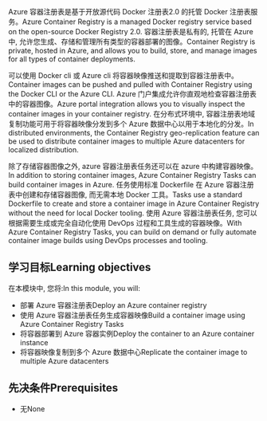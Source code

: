 <span data-ttu-id="329e0-101">Azure 容器注册表是基于开放源代码 Docker 注册表2.0 的托管 Docker 注册表服务。</span><span class="sxs-lookup"><span data-stu-id="329e0-101">Azure Container Registry is a managed Docker registry service based on the open-source Docker Registry 2.0.</span></span> <span data-ttu-id="329e0-102">容器注册表是私有的, 托管在 Azure 中, 允许您生成、存储和管理所有类型的容器部署的图像。</span><span class="sxs-lookup"><span data-stu-id="329e0-102">Container Registry is private, hosted in Azure, and allows you to build, store, and manage images for all types of container deployments.</span></span>

<span data-ttu-id="329e0-103">可以使用 Docker cli 或 Azure cli 将容器映像推送和提取到容器注册表中。</span><span class="sxs-lookup"><span data-stu-id="329e0-103">Container images can be pushed and pulled with Container Registry using the Docker CLI or the Azure CLI.</span></span> <span data-ttu-id="329e0-104">Azure 门户集成允许你直观地检查容器注册表中的容器图像。</span><span class="sxs-lookup"><span data-stu-id="329e0-104">Azure portal integration allows you to visually inspect the container images in your container registry.</span></span> <span data-ttu-id="329e0-105">在分布式环境中, 容器注册表地域复制功能可用于将容器映像分发到多个 Azure 数据中心以用于本地化的分发。</span><span class="sxs-lookup"><span data-stu-id="329e0-105">In distributed environments, the Container Registry geo-replication feature can be used to distribute container images to multiple Azure datacenters for localized distribution.</span></span>

<span data-ttu-id="329e0-106">除了存储容器图像之外, azure 容器注册表任务还可以在 azure 中构建容器映像。</span><span class="sxs-lookup"><span data-stu-id="329e0-106">In addition to storing container images, Azure Container Registry Tasks can build container images in Azure.</span></span> <span data-ttu-id="329e0-107">任务使用标准 Dockerfile 在 Azure 容器注册表中创建和存储容器图像, 而无需本地 Docker 工具。</span><span class="sxs-lookup"><span data-stu-id="329e0-107">Tasks use a standard Dockerfile to create and store a container image in Azure Container Registry without the need for local Docker tooling.</span></span> <span data-ttu-id="329e0-108">使用 Azure 容器注册表任务, 您可以根据需要生成或完全自动化使用 DevOps 过程和工具生成的容器映像。</span><span class="sxs-lookup"><span data-stu-id="329e0-108">With Azure Container Registry Tasks, you can build on demand or fully automate container image builds using DevOps processes and tooling.</span></span>

## <a name="learning-objectives"></a><span data-ttu-id="329e0-109">学习目标</span><span class="sxs-lookup"><span data-stu-id="329e0-109">Learning objectives</span></span>

<span data-ttu-id="329e0-110">在本模块中, 您将:</span><span class="sxs-lookup"><span data-stu-id="329e0-110">In this module, you will:</span></span>

- <span data-ttu-id="329e0-111">部署 Azure 容器注册表</span><span class="sxs-lookup"><span data-stu-id="329e0-111">Deploy an Azure container registry</span></span>
- <span data-ttu-id="329e0-112">使用 Azure 容器注册表任务生成容器映像</span><span class="sxs-lookup"><span data-stu-id="329e0-112">Build a container image using Azure Container Registry Tasks</span></span>
- <span data-ttu-id="329e0-113">将容器部署到 Azure 容器实例</span><span class="sxs-lookup"><span data-stu-id="329e0-113">Deploy the container to an Azure container instance</span></span>
- <span data-ttu-id="329e0-114">将容器映像复制到多个 Azure 数据中心</span><span class="sxs-lookup"><span data-stu-id="329e0-114">Replicate the container image to multiple Azure datacenters</span></span>

## <a name="prerequisites"></a><span data-ttu-id="329e0-115">先决条件</span><span class="sxs-lookup"><span data-stu-id="329e0-115">Prerequisites</span></span>  

- <span data-ttu-id="329e0-116">无</span><span class="sxs-lookup"><span data-stu-id="329e0-116">None</span></span>